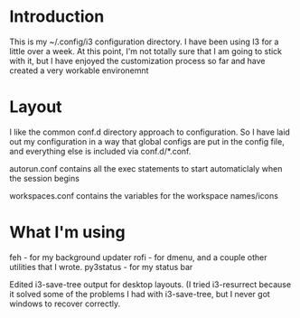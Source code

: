 # Introduction

This is my ~/.config/i3 configuration directory.  I have been using I3 for a
little over a week.  At this point, I'm not totally sure that I am going to
stick with it, but I have enjoyed the customization process so far and have
created a very workable environemnt

# Layout

I like the common conf.d directory approach to configuration.  So I have laid
out my configuration in a way that global configs are put in the config file,
and everything else is included via conf.d/*.conf.

autorun.conf contains all the exec statements to start automaticlaly when the
session begins

workspaces.conf contains the variables for the workspace names/icons

# What I'm using

feh - for my background updater
rofi - for dmenu, and a couple other utilities that I wrote.
py3status - for my status bar

Edited i3-save-tree output for desktop layouts. (I tried i3-resurrect because it
solved some of the problems I had with i3-save-tree, but I never got windows to
recover correctly.
